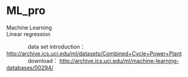 # ML_pro
Machine Learning  
Linear  regression

　　　　data set introduction： http://archive.ics.uci.edu/ml/datasets/Combined+Cycle+Power+Plant  
　　　　download： http://archive.ics.uci.edu/ml/machine-learning-databases/00294/
